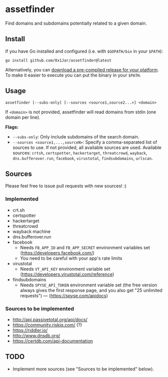 # assetfinder

Find domains and subdomains potentially related to a given domain.


## Install

If you have Go installed and configured (i.e. with `$GOPATH/bin` in your `$PATH`):

```
go install github.com/0x1Jar/assetfinder@latest
```

Alternatively, you can [download a pre-compiled release for your platform](https://github.com/0x1Jar/assetfinder/releases).
To make it easier to execute you can put the binary in your `$PATH`.

## Usage

```
assetfinder [--subs-only] [--sources <source1,source2...>] <domain>
```

If `<domain>` is not provided, assetfinder will read domains from stdin (one domain per line).

**Flags:**
* `--subs-only`: Only include subdomains of the search domain.
* `--sources <source1,...,sourceN>`: Specify a comma-separated list of sources to use. If not provided, all available sources are used.
  Available sources: `crtsh`, `certspotter`, `hackertarget`, `threatcrowd`, `wayback`, `dns.bufferover.run`, `facebook`, `virustotal`, `findsubdomains`, `urlscan`.

## Sources

Please feel free to issue pull requests with new sources! :)

### Implemented
* crt.sh
* certspotter
* hackertarget
* threatcrowd
* wayback machine
* dns.bufferover.run
* facebook
    * Needs `FB_APP_ID` and `FB_APP_SECRET` environment variables set (https://developers.facebook.com/)
    * You need to be careful with your app's rate limits
* virustotal
    * Needs `VT_API_KEY` environment variable set (https://developers.virustotal.com/reference)
* findsubdomains
    * Needs `SPYSE_API_TOKEN` environment variable set (the free version always gives the first response page, and you also get "25 unlimited requests") — (https://spyse.com/apidocs)

### Sources to be implemented
* http://api.passivetotal.org/api/docs/
* https://community.riskiq.com/ (?)
* https://riddler.io/
* http://www.dnsdb.org/
* https://certdb.com/api-documentation

## TODO
* Implement more sources (see "Sources to be implemented" below).
